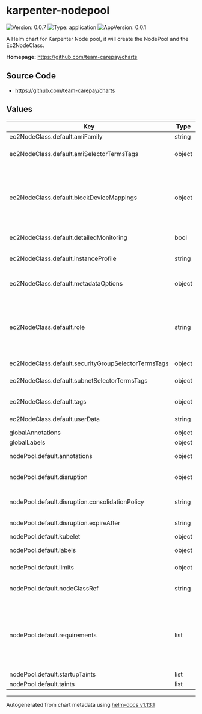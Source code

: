 # karpenter-nodepool

![Version: 0.0.7](https://img.shields.io/badge/Version-0.0.7-informational?style=flat-square) ![Type: application](https://img.shields.io/badge/Type-application-informational?style=flat-square) ![AppVersion: 0.0.1](https://img.shields.io/badge/AppVersion-0.0.1-informational?style=flat-square)

A Helm chart for Karpenter Node pool, it will create the NodePool and the Ec2NodeClass.

**Homepage:** <https://github.com/team-carepay/charts>

## Source Code

* <https://github.com/team-carepay/charts>

## Values

| Key | Type | Default | Description |
|-----|------|---------|-------------|
| ec2NodeClass.default.amiFamily | string | `"AL2"` | Required, resolves a default ami and userdata |
| ec2NodeClass.default.amiSelectorTermsTags | object | `{}` | Optional, discovers amis to override the amiFamily's default  Ex:    karpenter.sh/discovery: cluster-name |
| ec2NodeClass.default.blockDeviceMappings | object | `{}` | Optional, configures storage devices for the instance  Ex:   - deviceName: /dev/xvda    ebs:       volumeSize: 100Gi       volumeType: gp3       iops: 10000       encrypted: true       kmsKeyID: "arn:aws:kms:us-west-2:111122223333:key/1234abcd-12ab-34cd-56ef-1234567890ab"       deleteOnTermination: true       throughput: 125       snapshotID: snap-0123456789 |
| ec2NodeClass.default.detailedMonitoring | bool | `false` | Optional, configures detailed monitoring for the instance |
| ec2NodeClass.default.instanceProfile | string | `""` | Optional, IAM instance profile to use for the node identity.  Must specify one of "role" or "instanceProfile" for Karpenter to launch nodes |
| ec2NodeClass.default.metadataOptions | object | `{}` | Optional, configures IMDS for the instance  Ex:     httpEndpoint: enabled    httpProtocolIPv6: disabled    httpPutResponseHopLimit: 2    httpTokens: required |
| ec2NodeClass.default.role | string | `""` | Optional, IAM role to use for the node identity.  The "role" field is immutable after EC2NodeClass creation. This may change in the   future, but this restriction is currently in place today to ensure that Karpenter   avoids leaking managed instance profiles in your account.  Must specify one of "role" or "instanceProfile" for Karpenter to launch nodes |
| ec2NodeClass.default.securityGroupSelectorTermsTags | object | `{}` |  |
| ec2NodeClass.default.subnetSelectorTermsTags | object | `{}` | Required, discovers subnets to attach to instances  Ex:    karpenter.sh/discovery: cluster-name |
| ec2NodeClass.default.tags | object | `{}` | Optional, propagates tags to underlying EC2 resources |
| ec2NodeClass.default.userData | string | `""` | Optional, overrides autogenerated userdata with a merge semantic  Ex:    userData: |-     echo "Hello world" |
| globalAnnotations | object | `{}` |  |
| globalLabels | object | `{}` |  |
| nodePool.default.annotations | object | `{}` | Annotations are arbitrary key-values that are applied to all nodes |
| nodePool.default.disruption | object | `{"consolidationPolicy":"WhenUnderutilized","expireAfter":"720h"}` | like rolling Nodes due to them hitting their maximum lifetime (expiry) or scaling down nodes to reduce cluster cost |
| nodePool.default.disruption.consolidationPolicy | string | `"WhenUnderutilized"` | If using `WhenEmpty`, Karpenter will only consider nodes for consolidation that contain no workload pods |
| nodePool.default.disruption.expireAfter | string | `"720h"` | You can choose to disable expiration entirely by setting the string value 'Never' here |
| nodePool.default.kubelet | object | `{}` | maxPods: 20 |
| nodePool.default.labels | object | `{}` | Labels are arbitrary key-values that are applied to all nodes |
| nodePool.default.limits | object | `{"cpu":1000,"memory":"1000Gi"}` | Limits prevent Karpenter from creating new instances once the limit is exceeded. |
| nodePool.default.nodeClassRef | string | `"default"` | References the Cloud Provider's NodeClass resource, see your cloud provider specific documentation |
| nodePool.default.requirements | list | `[{"key":"karpenter.k8s.aws/instance-category","operator":"In","values":["c","m","r"]},{"key":"karpenter.k8s.aws/instance-cpu","operator":"In","values":["4","8","16","32"]},{"key":"karpenter.k8s.aws/instance-hypervisor","operator":"In","values":["nitro"]},{"key":"karpenter.k8s.aws/instance-generation","operator":"Gt","values":["2"]},{"key":"kubernetes.io/arch","operator":"In","values":["amd64"]},{"key":"karpenter.sh/capacity-type","operator":"In","values":["spot","on-demand"]}]` | https://kubernetes.io/docs/concepts/scheduling-eviction/assign-pod-node/#operators |
| nodePool.default.startupTaints | list | `[]` | effect: NoSchedule  |
| nodePool.default.taints | list | `[]` | effect: NoSchedule |

----------------------------------------------
Autogenerated from chart metadata using [helm-docs v1.13.1](https://github.com/norwoodj/helm-docs/releases/v1.13.1)
